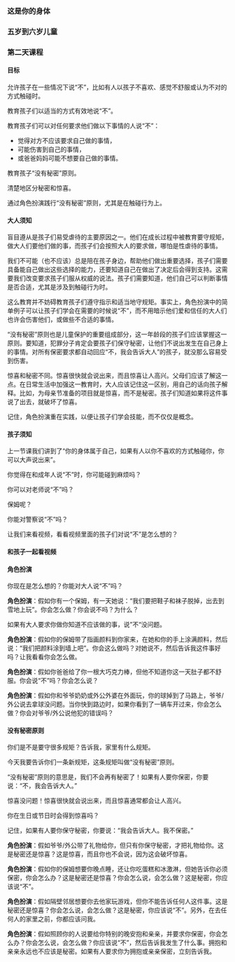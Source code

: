 ### 这是你的身体

### 五岁到六岁儿童

### 第二天课程

#### 目标

允许孩子在一些情况下说“不”，比如有人以孩子不喜欢、感觉不舒服或认为不对的方式触碰时。

教育孩子们以适当的方式有效地说“不”。

教育孩子们可以对任何要求他们做以下事情的人说“不”：

* 觉得对方不应该要求自己做的事情，
* 可能伤害到自己的事情，
* 或爸爸妈妈可能不想要自己做的事情。

教育孩子“没有秘密”原则。

清楚地区分秘密和惊喜。

通过角色扮演践行“没有秘密”原则，尤其是在触碰行为上。

#### 大人须知

盲目遵从是孩子们易受虐待的主要原因之一。他们在成长过程中被教育要守规矩，做大人们要他们做的事，而孩子们会按照大人的要求做，哪怕是性虐待的事情。

我们不可能（也不应该）总是陪在孩子身边，帮助他们做出重要选择，孩子们需要具备能自己做出这些选择的能力，还要知道自己在做出了决定后会得到支持。这需要我们改变要求孩子们服从权威的说法。孩子们需要知道，他们自己可以判断事情是否合适，尤其是涉及到触碰行为时。

这么教育并不妨碍教育孩子们遵守指示和适当地守规矩。事实上，角色扮演中的简单例子可以让孩子们学会在需要的时候说“不”，而不用暗示他们爱和信任的大人们也许会伤害他们，或做些不合适的事情。

“没有秘密”原则也是儿童保护的重要组成部分，这一年龄段的孩子们应该掌握这一原则。要知道，犯罪分子肯定会要孩子们保守秘密，让他们不说出发生在自己身上的事情。对所有保密要求都自动回应“不，我会告诉大人”的孩子，就没那么容易受到伤害。

惊喜和秘密不同。惊喜很快就会说出来，而且惊喜让人高兴。父母们应该了解这一点。在日常生活中加强这一教育时，大人应该记住这一区别，用自己的话向孩子解释。比如，为母亲节准备的项目就是惊喜，而不是秘密。孩子们知道如果将这件事说了出去，就破坏了惊喜。

记住，角色扮演重在实践，以便让孩子们学会技能，而不仅仅是概念。

#### 孩子须知

上一节课我们讲到了“你的身体属于自己，如果有人以你不喜欢的方式触碰你，你可以大声说出来”。

你觉得在和成年人说“不”时，你可能碰到麻烦吗？

你可以对老师说“不”吗？

保姆呢？

你能对警察说“不”吗？

让我们来看视频，看看视频里面的孩子们对说“不”是怎么想的？

#### 和孩子一起看视频

#### 角色扮演

你现在是怎么想的？你能对大人说“不”吗？

**角色扮演**：假如你有一个保姆，有一天她说：“我们要把鞋子和袜子脱掉，出去到雪地上玩”。你会怎么做？你会说不吗？为什么？

如果有大人要求你做你知道不应该做的事，说”不“没问题。

**角色扮演**：假如你的保姆带了指画颜料到你家来，在她和你的手上涂满颜料，然后说：“我们把颜料涂到墙上吧”。你会这么做吗？对她说不，然后告诉我这件事好吗？让我看看你会怎么做。

**角色扮演**：假如你爸爸给了你一根大巧克力棒，但他不知道你这一天肚子都不舒服。你会说“不”吗？你会怎么说？

**角色扮演**：假如你和爷爷奶奶或外公外婆在外面玩，你的球掉到了马路上，爷爷/外公说去拿球没问题。当你快到路边时，如果你看到了一辆车开过来，你会怎么做？你会对爷爷/外公说他犯的错误吗？

#### 没有秘密原则

你们是不是要守很多规矩？告诉我，家里有什么规矩。

今天我要告诉你们一条新规矩，这条规矩叫做“没有秘密”原则。

“没有秘密”原则的意思是，我们不会再有秘密了！如果有人要你保密，你要说：“不，我会告诉大人。”

惊喜没问题！惊喜很快就会说出来，而且惊喜通常都会让人高兴。

你在生日或节日时会得到惊喜吗？

记住，如果有人要你保守秘密，你要说：“我会告诉大人。我不保密。”

**角色扮演**：假如爷爷/外公带了礼物给你，但只有你保守秘密，才把礼物给你。这是秘密还是惊喜？这是惊喜，而且你也不会说，因为这会破坏惊喜。

**角色扮演**：假如你的保姆想要你晚点睡，还让你吃蛋糕和冰激淋，但她告诉你必须保密，你会怎么办？这是秘密还是惊喜？你会怎么说，会怎么做？这是秘密，你应该说“不”。

**角色扮演**：假如隔壁邻居想要你去他家玩游戏，但你不能告诉任何人这件事。这是秘密还是惊喜？你会怎么说，会怎么做？这是秘密，你应该说“不”。另外，在去任何人的家里之前，你都应该问我。

**角色扮演**：假如照顾你的人说要给你特别的晚安抱和亲亲，并要求你保密，你会怎么办？你会怎么说，会怎么做？你应该说“不”，然后告诉我发生了什么事。拥抱和亲亲永远也不应该是秘密。如果有人要求你为拥抱或亲亲保密，立刻告诉我。





